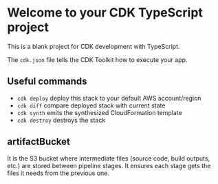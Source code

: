 # Welcome to your CDK TypeScript project

This is a blank project for CDK development with TypeScript.

The `cdk.json` file tells the CDK Toolkit how to execute your app.

## Useful commands

* `cdk deploy`  deploy this stack to your default AWS account/region
* `cdk diff`    compare deployed stack with current state
* `cdk synth`   emits the synthesized CloudFormation template
* `cdk destroy` destroys the stack


## artifactBucket  
It is the S3 bucket where intermediate files (source code, build outputs, etc.) are stored between pipeline stages. It ensures each stage gets the files it needs from the previous one.